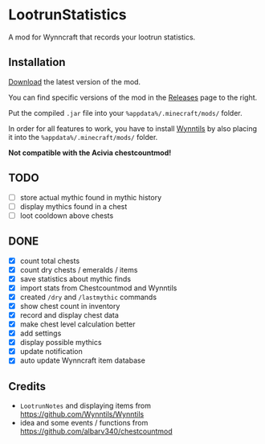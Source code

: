 # LootrunStatistics

A mod for Wynncraft that records your lootrun statistics.

## Installation

[Download](https://github.com/McPlayHD/LootrunStatistics/releases/download/v1.0.1/lootrunstatistics-1.0.1.jar) the
latest version of the mod.

You can find specific versions of the mod in the [Releases](https://github.com/McPlayHD/LootrunStatistics/releases) page
to the right.

Put the compiled `.jar` file into your `%appdata%/.minecraft/mods/` folder.

In order for all features to work, you have to install [Wynntils](https://wynntils.com/) by also placing it into the `%appdata%/.minecraft/mods/` folder.

**Not compatible with the Acivia chestcountmod!**

## TODO

- [ ] store actual mythic found in mythic history
- [ ] display mythics found in a chest
- [ ] loot cooldown above chests

## DONE

- [x] count total chests
- [x] count dry chests / emeralds / items
- [x] save statistics about mythic finds
- [x] import stats from Chestcountmod and Wynntils
- [x] created `/dry` and `/lastmythic` commands
- [x] show chest count in inventory
- [x] record and display chest data
- [x] make chest level calculation better
- [x] add settings
- [x] display possible mythics
- [x] update notification
- [x] auto update Wynncraft item database

## Credits
- `LootrunNotes` and displaying items from https://github.com/Wynntils/Wynntils
- idea and some events / functions from https://github.com/albarv340/chestcountmod
